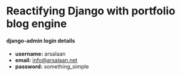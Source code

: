 # Reactifying Django with portfolio blog engine

#### django-admin login details

- **username:** arsalaan
- **email:** info@arsalaan.net
- **password:** something_simple
